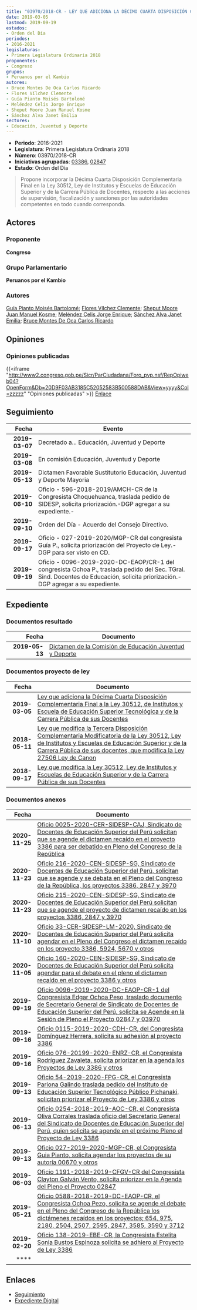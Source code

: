 ```yaml
---
title: "03970/2018-CR - LEY QUE ADICIONA LA DÉCIMO CUARTA DISPOSICIÓN COMPLEMENTARIA FINAL A LA LEY 30512, LEY DE INSTITUTOS Y ESCUELAS DE EDUCACIÓN SUPERIOR Y DE LA CARRERA PÚBLICA DE SUS DOCENTES"
date: 2019-03-05
lastmod: 2019-09-19
estados:
- Orden del Día
periodos:
- 2016-2021
legislaturas:
- Primera Legislatura Ordinaria 2018
proponentes:
- Congreso
grupos:
- Peruanos por el Kambio
autores:
- Bruce Montes De Oca Carlos Ricardo
- Flores Vílchez Clemente
- Guía Pianto Moisés Bartolomé
- Meléndez Celis Jorge Enrique
- Sheput Moore Juan Manuel Kosme
- Sánchez Alva Janet Emilia
sectores:
- Educación, Juventud y Deporte
---
```

- **Periodo**: 2016-2021
- **Legislatura**: Primera Legislatura Ordinaria 2018
- **Número**: 03970/2018-CR
- **Iniciativas agrupadas**: [03386](../../03300/03386), [02847](../../02800/02847)
- **Estado**: Orden del Día

> Propone incorporar la Décima Cuarta Disposición Complementaria Final en la Ley 30512, Ley de Institutos y Escuelas de Educación Superior y de la Carrera Pública de Docentes, respecto a las acciones de supervisión, fiscalización y sanciones por las autoridades competentes en todo cuando corresponda.


## Actores

### Proponente

**Congreso**

### Grupo Parlamentario

**Peruanos por el Kambio**

### Autores

[Guía Pianto Moisés Bartolomé](mailto:mailto:mguia@congreso.gob.pe); [Flores Vílchez Clemente](mailto:mailto:cflores@congreso.gob.pe); [Sheput Moore Juan Manuel Kosme](mailto:mailto:jsheput@congreso.gob.pe); [Meléndez Celis Jorge Enrique](mailto:mailto:jmelendez@congreso.gob.pe); [Sánchez Alva Janet Emilia](mailto:mailto:jsancheza@congreso.gob.pe); [Bruce Montes De Oca Carlos Ricardo](mailto:mailto:cbruce@congreso.gob.pe)

## Opiniones

### Opiniones publicadas

{{<iframe "http://www2.congreso.gob.pe/Sicr/ParCiudadana/Foro_pvp.nsf/RepOpiweb04?OpenForm&Db=20D9F03AB3185C52052583B500588DAB&View=yyyy&Col=zzzzz" "Opiniones publicadas" >}}
[Enlace](http://www2.congreso.gob.pe/Sicr/ParCiudadana/Foro_pvp.nsf/RepOpiweb04?OpenForm&Db=20D9F03AB3185C52052583B500588DAB&View=yyyy&Col=zzzzz)


## Seguimiento

| Fecha | Evento |
|------:|--------|
| **2019-03-07** | Decretado a... Educación, Juventud y Deporte |
| **2019-03-08** | En comisión Educación, Juventud y Deporte |
| **2019-05-13** | Dictamen Favorable Sustitutorio Educación, Juventud y Deporte Mayoria |
| **2019-06-10** | Oficio - 596-2018-2019/AMCH-CR de la Congresista Choquehuanca, traslada pedido de SIDESP, solicita priorización.-DGP agregar a su expediente.- |
| **2019-09-10** | Orden del Día - Acuerdo del Consejo Directivo. |
| **2019-09-17** | Oficio - 027-2019-2020/MGP-CR del congresista Guía P., solicita priorización del Proyecto de Ley.-DGP para ser visto en CD. |
| **2019-09-19** | Oficio - 0096-2019-2020-DC-EAOP/CR-1 del congresista Ochoa P., traslada pedido del Sec. TGral. Sind. Docentes de Educación, solicita priorización.-DGP agregar a su expediente. |

## Expediente

### Documentos resultado

| Fecha | Documento |
|------:|-----------|
| **2019-05-13** | [Dictamen de la Comisión de Educación Juventud y Deporte](http://www.leyes.congreso.gob.pe/Documentos/2016_2021/Dictamenes/Proyectos_de_Ley/03386DC10MAY20190513.pdf) |

### Documentos proyecto de ley

| Fecha | Documento |
|------:|-----------|
| **2019-03-05** | [Ley que adiciona la Décima Cuarta Disposición Complementaria Final a la Ley 30512, de Institutos y Escuela de Educación Superior Tecnológica y de la Carrera Pública de sus Docentes](http://www.leyes.congreso.gob.pe/Documentos/2016_2021/Proyectos_de_Ley_y_de_Resoluciones_Legislativas/PL0397020190305..pdf) |
| **2018-05-11** | [Ley que modifica la Tercera Disposición Complementaria Modificatoria de la Ley 30512, Ley de Institutos y Escuelas de Educación Superior y de la Carrera Pública de sus docentes, que modifica la Ley 27506 Ley de Canon](http://www.leyes.congreso.gob.pe/Documentos/2016_2021/Proyectos_de_Ley_y_de_Resoluciones_Legislativas/PL0284720180511.pdf) |
| **2018-09-17** | [Ley que modifica la Ley 30512, Ley de Institutos y Escuelas de Educación Superior y de la Carrera Pública de sus Docentes](http://www.leyes.congreso.gob.pe/Documentos/2016_2021/Proyectos_de_Ley_y_de_Resoluciones_Legislativas/PL0338620180917..pdf) |

### Documentos anexos

| Fecha | Documento |
|------:|-----------|
| **2020-11-25** | [Oficio 0025-2020-CER-SIDESP-CAJ, Sindicato de Docentes de Educación Superior del Perú solicitan que se agende el dictamen recaído en el proyecto 3386 para ser debatido en Pleno del Congreso de la República](http://www.leyes.congreso.gob.pe/Documentos/2016_2021/Oficios/Otras_Instituciones/OFICIO-0025-2020-CER-SIDESP-CAJ.pdf) |
| **2020-11-23** | [Oficio 216-2020-CEN-SIDESP-SG, Sindicato de Docentes de Educación Superior del Perú, solicitan que se agende y se debata en el Pleno del Congreso de la República, los proyectos 3386, 2847 y 3970](http://www.leyes.congreso.gob.pe/Documentos/2016_2021/Oficios/Otras_Instituciones/OFICIO-216-2020-CEN-SIDESP-SG.pdf) |
| **2020-11-23** | [Oficio 215-2020-CEN-SIDESP-SG, Sindicato de Docentes de Educación Superior del Perú solicitan que se agende el proyecto de dictamen recaído en los proyectos 3386, 2847 y 3970](http://www.leyes.congreso.gob.pe/Documentos/2016_2021/Oficios/Otras_Instituciones/OFICIO-215-2020-CEN-SIDESP-SG.pdf) |
| **2020-11-10** | [Oficio 33-CER-SIDESP-LM-2020, Sindicato de Docentes de Educación Superior del Perú solicita agendar en el Pleno del Congreso el dictamen recaído en los proyecto 3386, 5924, 5670 y otros](http://www.leyes.congreso.gob.pe/Documentos/2016_2021/Oficios/Otras_Instituciones/OFICIO-33-CER-SIDESP-LM-2020.pdf) |
| **2020-11-05** | [Oficio 160-2020-CEN-SIDESP-SG, Sindicato de Docentes de Educación Superior del Perú solicita agendar para el debate en el pleno el dictamen recaído en el proyecto 3386 y otros](http://www.leyes.congreso.gob.pe/Documentos/2016_2021/Oficios/Otras_Instituciones/OFICIO-160-2020-CEN-SIDESP-SG.pdf) |
| **2019-09-19** | [Oficio 0096-2019-2020-DC-EAOP-CR-1 del Congresista Edgar Ochoa Peso, traslado documento de Secretario General de Sindicato de Docentes de Educación Superior del Perú, solicita se Agende en la Sesión de Pleno el Proyecto 02847 y 03970](http://www.leyes.congreso.gob.pe/Documentos/2016_2021/Oficios/Congresistas/OFICIO-0096-2019-2020-DC-EAOP-CR-1.pdf) |
| **2019-09-16** | [Oficio 0115-2019-2020-CDH-CR, del Congresista Domínguez Herrera, solicita su adhesión al proyecto 3386](http://www.leyes.congreso.gob.pe/Documentos/2016_2021/Adhesiones/Proyectos_de_Ley/OFICIO-0115-2019-2020-CDH-CR.pdf) |
| **2019-09-16** | [Oficio 076-20199-2020-ENRZ-CR, el Congresista Rodríguez Zavaleta, solicita priorizar en la agenda los Proyectos de Ley 3386 y otros](http://www.leyes.congreso.gob.pe/Documentos/2016_2021/Oficios/Congresistas/OFICIO-076-2019-2020-ENRZ-CR.pdf) |
| **2019-09-13** | [Oficio 54-2019-2020-FPG-CR, el Congresista Pariona Galindo traslada pedido del Instituto de Educación Superior Tecnológico Público Pichanaki, solicitan priorizar el Proyecto de Ley 3386 y otros](http://www.leyes.congreso.gob.pe/Documentos/2016_2021/Oficios/Congresistas/OFICIO-54-2019-2020-FPG-CR.pdf) |
| **2019-06-13** | [Oficio 0254-2018-2019-AOC-CR, el Congresista Oliva Corrales traslada oficio del Secretario General del Sindicato de Docentes de Educación Superior del Perú, quien solicita se agende en el próximo Pleno el Proyecto de Ley 3386](http://www.leyes.congreso.gob.pe/Documentos/2016_2021/Oficios/Congresistas/OFICIO-0254-2018-2019-AOC-CR.pdf) |
| **2019-09-13** | [Oficio 027-2019-2020-MGP-CR, el Congresista Guia Pianto, solicita agendar los proyectos de su autoría 00670 y otros](http://www.leyes.congreso.gob.pe/Documentos/2016_2021/Oficios/Congresistas/OFICIO-027-2019-2020-MGP-CR.pdf) |
| **2019-06-03** | [Oficio 1191-2018-2019-CFGV-CR del Congresista Clayton Galván Vento, solicita priorizar en la Agenda del Pleno el Proyecto 02847]() |
| **2019-05-21** | [Oficio 0588-2018-2019-DC-EAOP-CR, el Congresista Ochoa Pezo, solicita se agende el debate en el Pleno del Congreso de la República los dictámenes recaídos en los proyectos; 654, 975, 2180, 2504, 2507, 2595, 2847, 3585, 3590 y 3712](http://www.leyes.congreso.gob.pe/Documentos/2016_2021/Oficios/Congresistas/OFICIO-0588-2018-2019-DC-EAOP-CR.pdf) |
| **2019-02-20** | [Oficio 138-2019-EBE-CR, la Congresista Estelita Sonia Bustos Espinoza solicita se adhiero al Proyecto de Ley 3386](http://www.leyes.congreso.gob.pe/Documentos/2016_2021/Adhesiones/Proyectos_de_Ley/OFICIO-138-2019-EBE-CR.pdf) |
| **** | []() |

## Enlaces

- [Seguimiento](http://www2.congreso.gob.pe/Sicr/TraDocEstProc/CLProLey2016.nsf/f7fff46988ca05b1052578e100829cc7/478a18448663fc5c052583b4007f5132?OpenDocument)
- [Expediente Digital](http://www2.congreso.gob.pe/Sicr/TraDocEstProc/Expvirt_2011.nsf/visbusqptramdoc1621/03970?opendocument)


